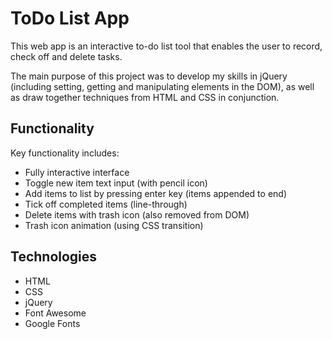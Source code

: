 # ToDo List App
This web app is an interactive to-do list tool that enables the user to record, check off and delete tasks.

The main purpose of this project was to develop my skills in jQuery (including setting, getting and manipulating elements in the DOM), as well as draw together techniques from HTML and CSS in conjunction.

## Functionality
Key functionality includes:

<ul>
    <li>Fully interactive interface</li>
    <li>Toggle new item text input (with pencil icon)</li>
    <li>Add items to list by pressing enter key (items appended to end)</li>
    <li>Tick off completed items (line-through)</li>
    <li>Delete items with trash icon (also removed from DOM)</li>
    <li>Trash icon animation (using CSS transition)</li>
</ul>

## Technologies

<ul>
    <li>HTML</li>
    <li>CSS</li>
    <li>jQuery</li>
    <li>Font Awesome</li>
    <li>Google Fonts</li>
</ul>